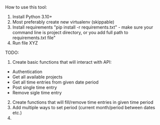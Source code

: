 How to use this tool:
1. Install Python 3.10+
2. Most preferably create new virtualenv (skippable)
3. Install requirements "pip install -r requirements.txt" - make sure your command line is project directory, or you add full path to requirements.txt file"
4. Run file XYZ



TODO:
1. Create basic functions that will interact with API:
- Authentication
- Get all available projects
- Get all time entries from given date period
- Post single time entry
- Remove sigle time entry

2. Create functions that will fill/remove time entries in given time period
3. Add multiple ways to set period (current month/period between dates etc.)
4. 